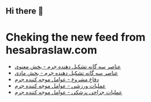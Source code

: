 ## Hi there 👋


# Cheking the new feed from hesabraslaw.com
<!-- BLOG-POST-LIST:START -->
- [عناصر سه گانه تشکیل دهنده جرم - بخش معنوی](https://hesabraslaw.com/blog/%D8%B9%D9%86%D8%A7%D8%B5%D8%B1-%D8%B3%D9%87-%DA%AF%D8%A7%D9%86%D9%87-%D8%AA%D8%B4%DA%A9%DB%8C%D9%84-%D8%AF%D9%87%D9%86%D8%AF%D9%87-%D8%AC%D8%B1%D9%85-%D8%A8%D8%AE%D8%B4-%D9%85%D8%B9%D9%86%D9%88%DB%8C/)
- [عناصر سه گانه تشکیل دهنده جرم - بخش مادی](https://hesabraslaw.com/blog/%D8%B9%D9%86%D8%A7%D8%B5%D8%B1-%D8%B3%D9%87-%DA%AF%D8%A7%D9%86%D9%87-%D8%AA%D8%B4%DA%A9%DB%8C%D9%84-%D8%AF%D9%87%D9%86%D8%AF%D9%87-%D8%AC%D8%B1%D9%85-%D8%A8%D8%AE%D8%B4-%D9%85%D8%A7%D8%AF%DB%8C/)
- [دفاع مشروع - عوامل موجه کننده جرم](https://hesabraslaw.com/blog/%D8%AF%D9%81%D8%A7%D8%B9-%D9%85%D8%B4%D8%B1%D9%88%D8%B9-%D8%B9%D9%88%D8%A7%D9%85%D9%84-%D9%85%D9%88%D8%AC%D9%87-%DA%A9%D9%86%D9%86%D8%AF%D9%87-%D8%AC%D8%B1%D9%85/)
- [عملیات ورزشی - عوامل موجه کننده جرم](https://hesabraslaw.com/blog/%D8%B9%D9%85%D9%84%DB%8C%D8%A7%D8%AA-%D9%88%D8%B1%D8%B2%D8%B4%DB%8C-%D8%B9%D9%88%D8%A7%D9%85%D9%84-%D9%85%D9%88%D8%AC%D9%87-%DA%A9%D9%86%D9%86%D8%AF%D9%87-%D8%AC%D8%B1%D9%85/)
- [عملیات جراحی پزشکی - عوامل موجه کننده جرم](https://hesabraslaw.com/blog/%D8%B9%D9%85%D9%84%DB%8C%D8%A7%D8%AA-%D8%AC%D8%B1%D8%A7%D8%AD%DB%8C-%D9%BE%D8%B2%D8%B4%DA%A9%DB%8C-%D8%B9%D9%88%D8%A7%D9%85%D9%84-%D9%85%D9%88%D8%AC%D9%87-%DA%A9%D9%86%D9%86%D8%AF%D9%87-%D8%AC%D8%B1%D9%85/)
<!-- BLOG-POST-LIST:END -->

<!--
**hessabras/hessabras** is a ✨ _special_ ✨ repository because its `README.md` (this file) appears on your GitHub profile.

Here are some ideas to get you started:

- 🔭 I’m currently working on ...
- 🌱 I’m currently learning ...
- 👯 I’m looking to collaborate on ...
- 🤔 I’m looking for help with ...
- 💬 Ask me about ...
- 📫 How to reach me: ...
- 😄 Pronouns: ...
- ⚡ Fun fact: ...
-->
